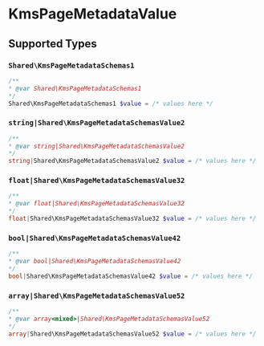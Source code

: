 # KmsPageMetadataValue


## Supported Types

### `Shared\KmsPageMetadataSchemas1`

```php
/**
* @var Shared\KmsPageMetadataSchemas1
*/
Shared\KmsPageMetadataSchemas1 $value = /* values here */
```

### `string|Shared\KmsPageMetadataSchemasValue2`

```php
/**
* @var string|Shared\KmsPageMetadataSchemasValue2
*/
string|Shared\KmsPageMetadataSchemasValue2 $value = /* values here */
```

### `float|Shared\KmsPageMetadataSchemasValue32`

```php
/**
* @var float|Shared\KmsPageMetadataSchemasValue32
*/
float|Shared\KmsPageMetadataSchemasValue32 $value = /* values here */
```

### `bool|Shared\KmsPageMetadataSchemasValue42`

```php
/**
* @var bool|Shared\KmsPageMetadataSchemasValue42
*/
bool|Shared\KmsPageMetadataSchemasValue42 $value = /* values here */
```

### `array|Shared\KmsPageMetadataSchemasValue52`

```php
/**
* @var array<mixed>|Shared\KmsPageMetadataSchemasValue52
*/
array|Shared\KmsPageMetadataSchemasValue52 $value = /* values here */
```

